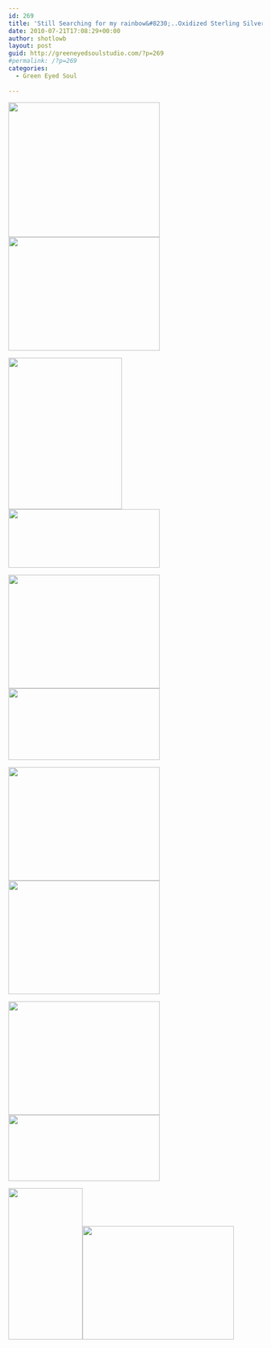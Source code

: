 ```yaml
---
id: 269
title: 'Still Searching for my rainbow&#8230;..Oxidized Sterling Silver and Color'
date: 2010-07-21T17:08:29+00:00
author: shotlowb
layout: post
guid: http://greeneyedsoulstudio.com/?p=269
#permalink: /?p=269
categories:
  - Green Eyed Soul
  
---
```

<a rel="attachment wp-att-270" href="http://greeneyedsoulstudio.com/wp-content/uploads/2010/07/dogsyardjewelry-0481.jpg"><img class="alignnone size-medium wp-image-270" title="dogs,yard,jewelry 048" src="http://greeneyedsoulstudio.com/wp-content/uploads/2010/07/dogsyardjewelry-0481-300x267.jpg" alt="" width="300" height="267" /></a><a rel="attachment wp-att-271" href="http://greeneyedsoulstudio.com/wp-content/uploads/2010/07/dogsyardjewelry-047.jpg"><img class="alignnone size-medium wp-image-271" title="dogs,yard,jewelry 047" src="http://greeneyedsoulstudio.com/wp-content/uploads/2010/07/dogsyardjewelry-047-300x225.jpg" alt="" width="300" height="225" /></a>

<a rel="attachment wp-att-272" href="/vendor/uploads/2010/07/dogsyardjewelry-004.jpg"><img class="alignnone size-medium wp-image-272" title="dogs,yard,jewelry 004" src="/vendor/uploads/2010/07/dogsyardjewelry-004-225x300.jpg" alt="" width="225" height="300" /></a><a rel="attachment wp-att-273" href="http://greeneyedsoulstudio.com/wp-content/uploads/2010/07/dogsyardjewelry-064.jpg"><img class="alignnone size-medium wp-image-273" title="dogs,yard,jewelry 064" src="http://greeneyedsoulstudio.com/wp-content/uploads/2010/07/dogsyardjewelry-064-300x116.jpg" alt="" width="300" height="116" /></a>

<a rel="attachment wp-att-274" href="http://greeneyedsoulstudio.com/wp-content/uploads/2010/07/dogsyardjewelry-007.jpg"><img class="alignnone size-medium wp-image-274" title="dogs,yard,jewelry 007" src="http://greeneyedsoulstudio.com/wp-content/uploads/2010/07/dogsyardjewelry-007-300x225.jpg" alt="" width="300" height="225" /></a><a rel="attachment wp-att-275" href="http://greeneyedsoulstudio.com/wp-content/uploads/2010/07/dogsyardjewelry-071.jpg"><img class="alignnone size-medium wp-image-275" title="dogs,yard,jewelry 071" src="http://greeneyedsoulstudio.com/wp-content/uploads/2010/07/dogsyardjewelry-071-300x142.jpg" alt="" width="300" height="142" /></a>

<a rel="attachment wp-att-276" href="http://greeneyedsoulstudio.com/wp-content/uploads/2010/07/dogsyardjewelry-076.jpg"><img class="alignnone size-medium wp-image-276" title="dogs,yard,jewelry 076" src="http://greeneyedsoulstudio.com/wp-content/uploads/2010/07/dogsyardjewelry-076-300x225.jpg" alt="" width="300" height="225" /></a><a rel="attachment wp-att-277" href="http://greeneyedsoulstudio.com/wp-content/uploads/2010/07/dogsyardjewelry-074.jpg"><img class="alignnone size-medium wp-image-277" title="dogs,yard,jewelry 074" src="http://greeneyedsoulstudio.com/wp-content/uploads/2010/07/dogsyardjewelry-074-300x225.jpg" alt="" width="300" height="225" /></a>

<a rel="attachment wp-att-278" href="http://greeneyedsoulstudio.com/wp-content/uploads/2010/07/dogsyardjewelry-080.jpg"><img class="alignnone size-medium wp-image-278" title="dogs,yard,jewelry 080" src="http://greeneyedsoulstudio.com/wp-content/uploads/2010/07/dogsyardjewelry-080-300x225.jpg" alt="" width="300" height="225" /></a><a rel="attachment wp-att-279" href="http://greeneyedsoulstudio.com/wp-content/uploads/2010/07/dogsyardjewelry-079.jpg"><img class="alignnone size-medium wp-image-279" title="dogs,yard,jewelry 079" src="http://greeneyedsoulstudio.com/wp-content/uploads/2010/07/dogsyardjewelry-079-300x131.jpg" alt="" width="300" height="131" /></a>

<a rel="attachment wp-att-280" href="http://greeneyedsoulstudio.com/wp-content/uploads/2010/07/dogsyardjewelry-019.jpg"><img class="alignnone size-medium wp-image-280" title="dogs,yard,jewelry 019" src="http://greeneyedsoulstudio.com/wp-content/uploads/2010/07/dogsyardjewelry-019-147x300.jpg" alt="" width="147" height="300" /></a><a rel="attachment wp-att-281" href="http://greeneyedsoulstudio.com/wp-content/uploads/2010/07/dogsyardjewelry-034.jpg"><img class="alignnone size-medium wp-image-281" title="dogs,yard,jewelry 034" src="http://greeneyedsoulstudio.com/wp-content/uploads/2010/07/dogsyardjewelry-034-300x225.jpg" alt="" width="300" height="225" /></a>